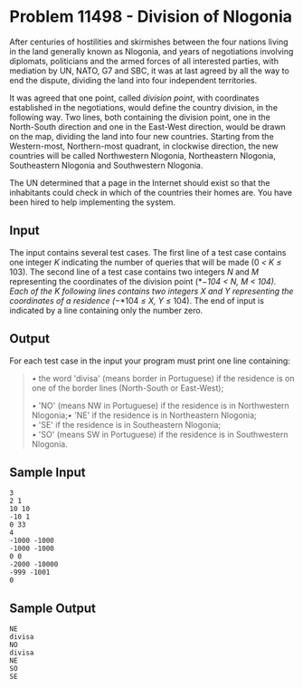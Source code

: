 # Problem 11498 - Division of Nlogonia

After centuries of hostilities and skirmishes between the four nations
living in the land generally known as Nlogonia, and years of
negotiations involving diplomats, politicians and the armed forces of
all interested parties, with mediation by UN, NATO, G7 and SBC, it was
at last agreed by all the way to end the dispute, dividing the land into
four independent territories.

It was agreed that one point, called *division point*, with coordinates
established in the negotiations, would define the country division, in
the following way. Two lines, both containing the division point, one in
the North-South direction and one in the East-West direction, would be
drawn on the map, dividing the land into four new countries. Starting
from the Western-most, Northern-most quadrant, in clockwise direction,
the new countries will be called Northwestern Nlogonia, Northeastern
Nlogonia, Southeastern Nlogonia and Southwestern Nlogonia.


The UN determined that a page in the Internet should exist so that the
inhabitants could check in which of the countries their homes are. You
have been hired to help implementing the system.

## Input

The input contains several test cases. The first line of a test case
contains one integer *K* indicating the number of queries that will be
made (0 *\< K ≤* 103). The second line of a test case contains two
integers *N* and *M* representing the coordinates of the division point
(*−*104 *\< N, M \<* 104). Each of the *K* following lines contains two
integers *X* and *Y* representing the coordinates of a residence
(*−*104 *≤ X, Y ≤* 104). The end of input is indicated by a line
containing only the number zero.

## Output

For each test case in the input your program must print one line
containing:

> *•* the word 'divisa' (means border in Portuguese) if the residence is
> on one of the border lines (North-South or East-West);
>
> *•* 'NO' (means NW in Portuguese) if the residence is in Northwestern
> Nlogonia;*•* 'NE' if the residence is in Northeastern Nlogonia;\
> *•* 'SE' if the residence is in Southeastern Nlogonia;\
> *•* 'SO' (means SW in Portuguese) if the residence is in Southwestern
> Nlogonia.

## Sample Input

```
3
2 1
10 10
-10 1
0 33
4
-1000 -1000
-1000 -1000
0 0
-2000 -10000
-999 -1001
0
```

## Sample Output

```
NE
divisa
NO
divisa
NE
SO
SE
```

